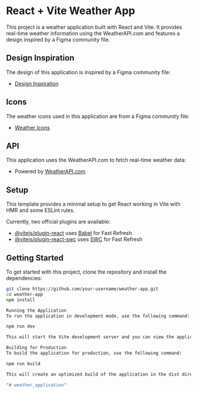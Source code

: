 # React + Vite Weather App

This project is a weather application built with React and Vite. It provides real-time weather information using the WeatherAPI.com and features a design inspired by a Figma community file.

## Design Inspiration

The design of this application is inspired by a Figma community file:
- [Design Inspiration](https://www.figma.com/community/file/1410567203716932869)

## Icons

The weather icons used in this application are from a Figma community file:
- [Weather Icons](https://www.figma.com/community/file/1266650798229888389/weather-icons)

## API

This application uses the WeatherAPI.com to fetch real-time weather data:
- Powered by <a href="https://www.weatherapi.com/" title="Free Weather API">WeatherAPI.com</a>

## Setup

This template provides a minimal setup to get React working in Vite with HMR and some ESLint rules.

Currently, two official plugins are available:

- [@vitejs/plugin-react](https://github.com/vitejs/vite-plugin-react/blob/main/packages/plugin-react/README.md) uses [Babel](https://babeljs.io/) for Fast Refresh
- [@vitejs/plugin-react-swc](https://github.com/vitejs/vite-plugin-react-swc) uses [SWC](https://swc.rs/) for Fast Refresh

## Getting Started

To get started with this project, clone the repository and install the dependencies:

```bash
git clone https://github.com/your-username/weather-app.git
cd weather-app
npm install

Running the Application
To run the application in development mode, use the following command:

npm run dev

This will start the Vite development server and you can view the application in your browser at http://localhost:3000.

Building for Production
To build the application for production, use the following command:

npm run build

This will create an optimized build of the application in the dist directory.

"# weather_application" 
